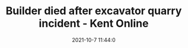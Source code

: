 ---
"title": "Builder died after excavator quarry incident - Kent Online"
"date": "2021-10-7 11:44:0"
"feed_name": "GOOGLENEWSCONSTRUCTION"
"feed_website": "https://news.google.com/search?q=construction%2Bincident&hl=en-US&gl=US&ceid=US:en"
"feed_rss": "https://news.google.com/rss/search?q=construction%2Bincident&hl=en-US&gl=US&ceid=US:en"
"link": "https://www.kentonline.co.uk/gravesend/news/builder-died-after-excavator-quarry-incident-255272/"
"source": "{'href': 'https://www.kentonline.co.uk', 'title': 'Kent Online'}"
"file": "_posts/2021-1-1-156aa4a9cbeea445884ef6c9a9befb10fa48df65.md"
"accident": "1"
"drilling": "1"
"dead": "1"
"injured": "0"
"arrested": "0"
"place": "unknown place"
"where": "unknown site"
"causes": "unknown"
"place_uri": "unknown place"
---